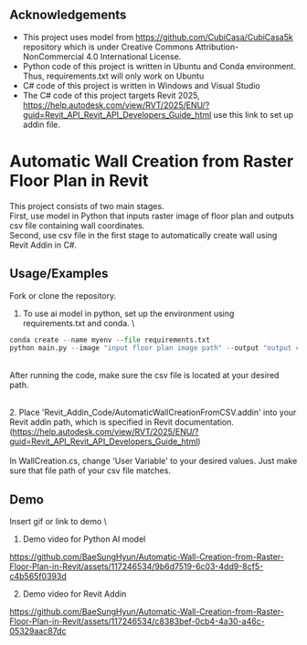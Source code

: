 
## Acknowledgements

 - This project uses model from https://github.com/CubiCasa/CubiCasa5k repository which is under Creative Commons Attribution-NonCommercial 4.0 International License.
 - Python code of this project is written in Ubuntu and Conda environment. Thus, requirements.txt will only work on Ubuntu
 - C# code of this project is written in Windows and Visual Studio
 - The C# code of this project targets Revit 2025, 
 https://help.autodesk.com/view/RVT/2025/ENU/?guid=Revit_API_Revit_API_Developers_Guide_html use this link to set up addin file.

# Automatic Wall Creation from Raster Floor Plan in Revit

This project consists of two main stages.\
First, use model in Python that inputs raster image of floor plan and outputs csv file containing wall coordinates.\
Second, use csv file in the first stage to automatically create wall using Revit Addin in C#. 







## Usage/Examples

Fork or clone the repository.

1. To use ai model in python, set up the environment using requirements.txt and conda.
\


```python
conda create --name myenv --file requirements.txt
python main.py --image "input floor plan image path" --output "output csv file path"
```
\
After running the code, make sure the csv file is located at your desired path.

\
2. Place 'Revit_Addin_Code/AutomaticWallCreationFromCSV.addin' into your Revit addin path, which is specified in Revit documentation. (https://help.autodesk.com/view/RVT/2025/ENU/?guid=Revit_API_Revit_API_Developers_Guide_html) 
\
\
In WallCreation.cs, change 'User Variable' to your desired values. Just make sure that file path of your csv file matches.
## Demo

Insert gif or link to demo
\
1. Demo video for Python AI model


https://github.com/BaeSungHyun/Automatic-Wall-Creation-from-Raster-Floor-Plan-in-Revit/assets/117246534/9b6d7519-6c03-4dd9-8cf5-c4b565f0393d


  
2. Demo video for Revit Addin 


https://github.com/BaeSungHyun/Automatic-Wall-Creation-from-Raster-Floor-Plan-in-Revit/assets/117246534/c8383bef-0cb4-4a30-a46c-05329aac87dc

